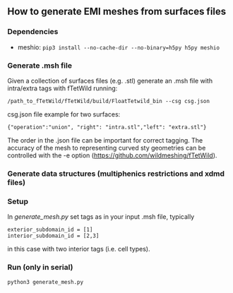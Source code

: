 ## How to generate EMI meshes from surfaces files

### Dependencies 
- meshio:
`pip3 install --no-cache-dir --no-binary=h5py h5py meshio`

### Generate .msh file
Given a collection of surfaces files (e.g. .stl) generate an .msh file with intra/extra tags with fTetWild running:

```
/path_to_fTetWild/fTetWild/build/FloatTetwild_bin --csg csg.json
```
csg.json file example for two surfaces:

`{"operation":"union", "right": "intra.stl","left": "extra.stl"}`

The order in the .json file can be important for correct tagging.
The accuracy of the mesh to representing curved sty geometries can be controlled with the -e option (https://github.com/wildmeshing/fTetWild).

### Generate data structures (multiphenics restrictions and xdmd files)
### Setup
In *generate_mesh.py* set tags as in your input .msh file, typically
```
exterior_subdomain_id = [1]
interior_subdomain_id = [2,3]
```

in this case with two interior tags (i.e. cell types).

### Run (only in serial)
`python3 generate_mesh.py`
